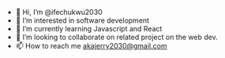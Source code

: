 - 👋 Hi, I’m @ifechukwu2030
- 👀 I’m interested in software development
- 🌱 I’m currently learning Javascript and React
- 💞️ I’m looking to collaborate on related project on the web dev.
- 📫 How to reach me akajerry2030@gmail.com

<!---
ifechukwu2030/ifechukwu2030 is a ✨ special ✨ repository because its `README.md` (this file) appears on your GitHub profile.
You can click the Preview link to take a look at your changes.
--->
